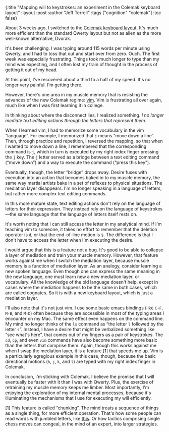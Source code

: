 {:title "Mapping will to keystrokes: an experiment in the Colemak keyboard layout"
 :layout :post
 :author "Jeff Terrell"
 :tags ["cognition" "colemak"]
 :toc false}

About 3 weeks ago, I switched to the <a href="http://colemak.com/">Colemak keyboard layout</a>. It's much more efficient than the standard Qwerty layout but not as alien as the more well-known alternative, Dvorak.
<!--more-->
It's been challenging. I was typing around 115 words per minute using Qwerty, and I had to toss that out and start over from zero. Ouch. The first week was especially frustrating. Things took much longer to type than my mind was expecting, and I often lost my train of thought in the process of getting it out of my head.

At this point, I've recovered about a third to a half of my speed. It's no longer very painful. I'm getting there.

However, there's one area in my muscle memory that is resisting the advances of the new Colemak regime: <a href="http://www.vim.org/about.php">vim</a>. Vim is frustrating all over again, much like when I was first learning it in college.

In thinking about where the disconnect lies, I realized something. <em>I no longer mediate text editing actions through the letters that represent them.</em>

When I learned vim, I had to memorize some vocabulary in the vim “language”. For example, I memorized that `j` means “move down a line”. Then, through practice and repetition, I reversed the mapping, so that when I wanted to move down a line, I remembered that the corresponding command is `j`, which in turn is executed by my right index finger pressing the `j` key. The `j` letter served as a bridge between a text editing command (“move down”) and a way to execute the command (“press this key”).

Eventually, though, the letter “bridge” drops away. Desire fuses with execution into an action that becomes baked in to my muscle memory, the same way martial artists bake in a set of reflexes to physical situations. The mediation layer disappears. I'm no longer speaking in a language of letters, but rather more complex text editing commands.

In this more mature state, text editing actions don't rely on the language of letters for their expression. They instead rely on the language of keystrokes—the same language that the language of letters itself rests on.

It's worth noting that I can still access the letter in my analytical mind. If I'm teaching vim to someone, it takes no effort to remember that the deletion operator is `d`, or that the end-of-line motion is `$`. The difference is that I don't have to access the letter when I'm executing the desire.

I would argue that this is a feature not a bug. It's good to be able to collapse a layer of mediation and train your muscle memory. However, that feature works against me when I switch the mediation layer, because muscle memory is a function of mediation layer. As an analogy, consider learning a new spoken language. Even though one can express the same meaning in the new language, one must learn new a new mediation layer, or vocabulary. All the knowledge of the old language doesn't help, except in cases where the mediation happens to be the same in both cases, which are called cognates. So it is with a new keyboard layout, which is just a mediation layer.

I'll also note that it's not just vim. I use some basic emacs bindings (like `C-F`, `M-B`, and `M-D`) often because they are accessible in most of the typing areas I encounter on my Mac. The same effect even happens on the command line. My mind no longer thinks of the `ls` command as “the letter `l` followed by the letter `s`”. Instead, I have a desire that might be verbalized something like “see what's here”, that comes out of my fingers as a pair of keystrokes. The `cd`, `cp`, and even `vim` commands have also become something more basic than the letters that comprise them. Again, though this works against me when I swap the mediation layer, it is a feature [1] that speeds me up. Vim is a particularly egregious example in this case, though, because the basic directional motions (`h`, `j`, `k`, and `l`) are typed with my right index finger in Colemak.

In conclusion, I'm sticking with Colemak. I believe the promise that I will eventually be faster with it than I was with Qwerty. Plus, the exercise of retraining my muscle memory keeps me limber. Most importantly, I'm enjoying the exploration of my internal mental processes, because it's illuminating the mechanisms that I use for executing my will efficiently.

[1] This feature is called “<a href="http://en.wikipedia.org/wiki/Chunking_(psychology)">chunking</a>”. The mind treats a sequence of things as a single thing, for more efficient operation. That's how some people can read words with jumbled letters, like <a href="http://coursework.mnsfld.edu/psy1101loher/chunking.htm">this</a>. Or how tactics comprising single chess moves can congeal, in the mind of an expert, into larger strategies.

